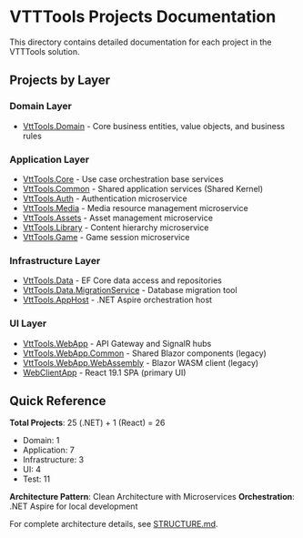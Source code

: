 # VTTTools Projects Documentation

This directory contains detailed documentation for each project in the VTTTools solution.

## Projects by Layer

### Domain Layer
- [VttTools.Domain](VttTools.Domain.md) - Core business entities, value objects, and business rules

### Application Layer
- [VttTools.Core](VttTools.Core.md) - Use case orchestration base services
- [VttTools.Common](VttTools.Common.md) - Shared application services (Shared Kernel)
- [VttTools.Auth](VttTools.Auth.md) - Authentication microservice
- [VttTools.Media](VttTools.Media.md) - Media resource management microservice
- [VttTools.Assets](VttTools.Assets.md) - Asset management microservice
- [VttTools.Library](VttTools.Library.md) - Content hierarchy microservice
- [VttTools.Game](VttTools.Game.md) - Game session microservice

### Infrastructure Layer
- [VttTools.Data](VttTools.Data.md) - EF Core data access and repositories
- [VttTools.Data.MigrationService](VttTools.Data.MigrationService.md) - Database migration tool
- [VttTools.AppHost](VttTools.AppHost.md) - .NET Aspire orchestration host

### UI Layer
- [VttTools.WebApp](VttTools.WebApp.md) - API Gateway and SignalR hubs
- [VttTools.WebApp.Common](VttTools.WebApp.Common.md) - Shared Blazor components (legacy)
- [VttTools.WebApp.WebAssembly](VttTools.WebApp.WebAssembly.md) - Blazor WASM client (legacy)
- [WebClientApp](WebClientApp.md) - React 19.1 SPA (primary UI)

## Quick Reference

**Total Projects**: 25 (.NET) + 1 (React) = 26
- Domain: 1
- Application: 7
- Infrastructure: 3
- UI: 4
- Test: 11

**Architecture Pattern**: Clean Architecture with Microservices
**Orchestration**: .NET Aspire for local development

For complete architecture details, see [STRUCTURE.md](../STRUCTURE.md).
